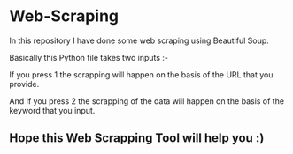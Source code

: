 # Web-Scraping

In this repository I have done some web scraping using Beautiful Soup.

Basically this Python file takes two inputs :-

If you press 1 the scrapping will happen on the basis of the URL that you provide.

And If you press 2 the scrapping of the data will happen on the basis of the keyword that you input.


## Hope this Web Scrapping Tool will help you :)
